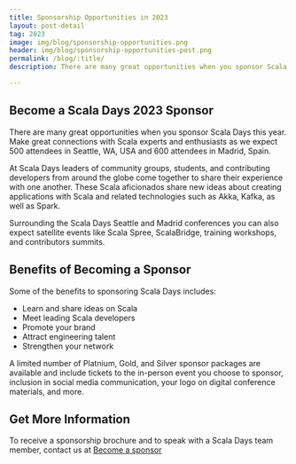 ```yaml
---
title: Sponsorship Opportunities in 2023
layout: post-detail
tag: 2023
image: img/blog/sponsorship-opportunities.png
header: img/blog/sponsorship-opportunities-post.png
permalink: /blog/:title/
description: There are many great opportunities when you sponsor Scala Days this year. Make great connections with Scala experts and enthusiasts as we expect 500 attendees in Seattle, WA, USA and 600 attendees in Madrid, Spain.

---
```


## Become a Scala Days 2023 Sponsor

There are many great opportunities when you sponsor Scala Days this year. Make great connections with Scala experts and enthusiasts as we expect 500 attendees in Seattle, WA, USA and 600 attendees in Madrid, Spain.

At Scala Days leaders of community groups, students, and contributing developers from around the globe come together to share their experience with one another. These Scala aficionados share new ideas about creating applications with Scala and related technologies such as Akka, Kafka, as well as Spark.

Surrounding the Scala Days Seattle and Madrid conferences you can also expect satellite events like Scala Spree, ScalaBridge, training workshops, and contributors summits.


## Benefits of Becoming a Sponsor

Some of the benefits to sponsoring Scala Days includes: 

- Learn and share ideas on Scala
- Meet leading Scala developers
- Promote your brand
- Attract engineering talent
- Strengthen your network

A limited number of Platnium, Gold, and Silver sponsor packages are available and include tickets to the in-person event you choose to sponsor, inclusion in social media communication, your logo on digital conference materials, and more.


## Get More Information
To receive a sponsorship brochure and to speak with a Scala Days team member, contact us at <a class="btn btn-primary btn-lg fw-bold mt-4" href="https://xebiafunctional.typeform.com/to/hrKQDt9s">Become a sponsor</a>
